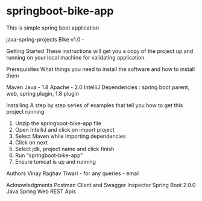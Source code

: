 # springboot-bike-app
This is simple spring boot application 

java-spring-projects
Bike v1.0 -

Getting Started
These instructions will get you a copy of the project up and running on your local machine for validating application.

Prerequisites
What things you need to install the software and how to install them

Maven 
Java - 1.8
Apache - 2.0
IntelliJ
Dependencies : spring boot parent, web, spring plugin, 1.8 plugin  

Installing
A step by step series of examples that tell you how to get this project running

1. Unzip the springboot-bike-app file
2. Open IntelliJ and click on import project
4. Select Maven while Importing dependencies 
5. Click on next 
6. Select jdk, project name and click finish
7. Run "springboot-bike-app"
8. Ensure tomcat is up and running

Authors
Vinay Raghav Tiwari - for any queries - email

Acknowledgments
Postman Client and Swagger Inspector
Spring Boot 2.0.0
Java Spring Web REST Apis 
